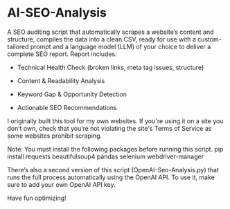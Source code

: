 # AI-SEO-Analysis
A SEO auditing script that automatically scrapes a website’s content and structure, compiles the data into a clean CSV, ready for use with a custom-tailored prompt and a language model (LLM) of your choice to deliver a complete SEO report.
Report includes:
- Technical Health Check (broken links, meta tag issues, structure)

- Content & Readability Analysis

- Keyword Gap & Opportunity Detection

- Actionable SEO Recommendations

I originally built this tool for my own websites. If you're using it on a site you don’t own, check that you’re not violating the site's Terms of Service as some websites prohibit scraping.

Note: You must install the following packages before running this script.
pip install requests beautifulsoup4 pandas selenium webdriver-manager

There’s also a second version of this script (OpenAI-Seo-Analysis.py) that runs the full process automatically using the OpenAI API.
To use it, make sure to add your own OpenAI API key.

Have fun optimizing!
